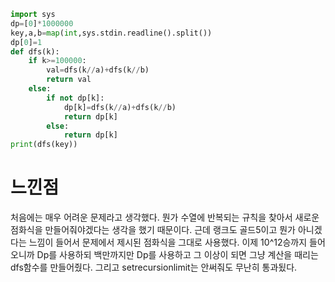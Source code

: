 ```py
import sys
dp=[0]*1000000
key,a,b=map(int,sys.stdin.readline().split())
dp[0]=1
def dfs(k):
    if k>=100000:
        val=dfs(k//a)+dfs(k//b)
        return val
    else:
        if not dp[k]:
            dp[k]=dfs(k//a)+dfs(k//b)
            return dp[k]
        else:
            return dp[k]
print(dfs(key))
```
<h1>느낀점</h1>
처음에는 매우 어려운 문제라고 생각했다. 뭔가 수열에 반복되는 규칙을 찾아서 새로운 점화식을 만들어줘야겠다는 생각을 했기 때문이다.
근데 랭크도 골드5이고 뭔가 아니겠다는 느낌이 들어서 문제에서 제시된 점화식을 그대로 사용했다. 이제 10^12승까지 들어오니까 Dp를 사용하되
백만까지만 Dp를 사용하고 그 이상이 되면 그냥 계산을 때리는 dfs함수를 만들어줬다. 그리고 setrecursionlimit는 안써줘도 무난히 통과됬다.
